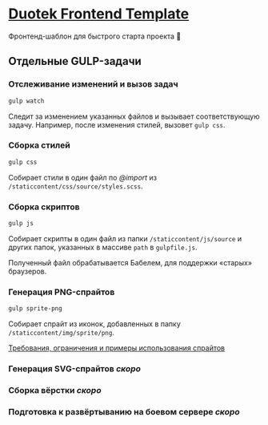 # [Duotek Frontend Template](//github.com/sashasushko/duotek-frontend)
Фронтенд-шаблон для быстрого старта проекта :rocket:

## Отдельные GULP-задачи

### Отслеживание изменений и вызов задач
```bash
gulp watch
```
Следит за изменением указанных файлов и вызывает соответствующую задачу. Например, после изменения стилей, вызовет `gulp css`.

### Сборка стилей
```bash
gulp css
```
Собирает стили в один файл по _@import_ из `/staticcontent/css/source/styles.scss`.

### Сборка скриптов
```bash
gulp js
```
Собирает скрипты в один файл из папки `/staticcontent/js/source` и других папок, указанных в массиве `path` в `gulpfile.js`.

Полученный файл обрабатывается Бабелем, для поддержки «старых» браузеров.

### Генерация PNG-спрайтов
```bash
gulp sprite-png
```
Собирает спрайт из иконок, добавленных в папку `/staticcontent/img/sprite/png`.

[Требования, ограничения и примеры использования спрайтов](//github.com/sashasushko/duotek-frontend/blob/master/sprites.md)

### Генерация SVG-спрайтов _скоро_

### Сборка вёрстки _скоро_

### Подготовка к развёртыванию на боевом сервере _скоро_